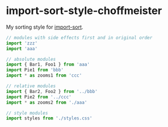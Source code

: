 # import-sort-style-choffmeister

My sorting style for [import-sort](https://github.com/renke/import-sort).

```js
// modules with side effects first and in original order
import 'zzz'
import 'aaa'

// absolute modules
import { Bar1, Foo1 } from 'aaa'
import Pie1 from 'bbb'
import * as zooms1 from 'ccc'

// relative modules
import { Bar2, Foo2 } from '../bbb'
import Pie2 from '../ccc'
import * as zooms2 from './aaa'

// style modules
import styles from './styles.css'
```
